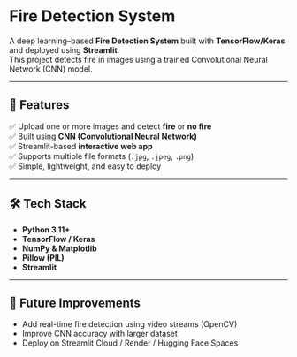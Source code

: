 # Fire Detection System  

A deep learning–based **Fire Detection System** built with **TensorFlow/Keras** and deployed using **Streamlit**.  
This project detects fire in images using a trained Convolutional Neural Network (CNN) model.  

---

## 📌 Features  

✅ Upload one or more images and detect **fire** or **no fire**  
✅ Built using **CNN (Convolutional Neural Network)**  
✅ Streamlit-based **interactive web app**  
✅ Supports multiple file formats (`.jpg`, `.jpeg`, `.png`)  
✅ Simple, lightweight, and easy to deploy  

---

## 🛠️ Tech Stack  

- **Python 3.11+**  
- **TensorFlow / Keras**  
- **NumPy & Matplotlib**  
- **Pillow (PIL)**  
- **Streamlit**  

---

## 🚀 Future Improvements  

- Add real-time fire detection using video streams (OpenCV)  
- Improve CNN accuracy with larger dataset  
- Deploy on Streamlit Cloud / Render / Hugging Face Spaces  
